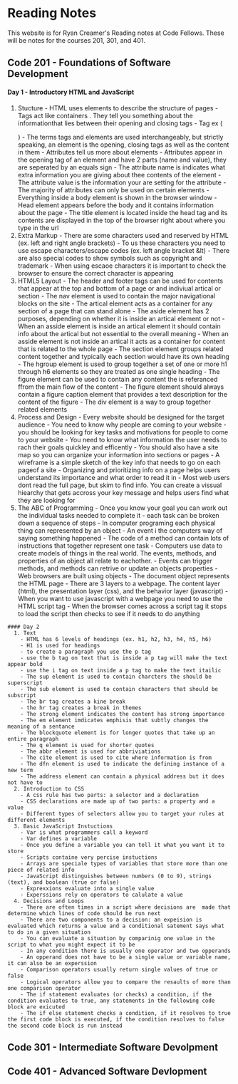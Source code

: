 # Reading Notes
This website is for Ryan Creamer's Reading notes at Code Fellows. These will be notes for the courses 201, 301, and 401. 

## Code 201 - Foundations of Software Development
#### Day 1 - Introductory HTML and JavaScript
  1. Stucture
    - HTML uses elements to describe the structure of pages
    - Tags act like containers . They tell you something about the informationthat lies between their opening and closing tags
    - Tag ex (<p> </p>)
    - The terms tags and elements are used interchangeably, but strictly speaking, an element is the opening, closing tags as well as         the content in them
    - Attributes tell us more about elements
    - Attributes appear in the opening tag of an element and have 2 parts (name and value), they are seperated by an equals sign
    - The attribute name is indicates what extra information you are giving about thee contents of the element
    - The attribute value is the information your are setting for the attribute
    - The majority of attributes can only be used on certain elements
    - Everything inside a body element is shown in the browser window
    - Head element appears before the body and it contains information about the page
    - The title element is located inside the head tag and its contents are displayed in the top of the browser right about where you         type in the url
  2. Extra Markup 
    - There are some characters used and reserved by HTML (ex. left and right angle brackets)
    - To us these characters you need to use escape characters/escape codes (ex. left angle bracket &lt)
    - There are also special codes to show symbols such as copyright and trademark
    - When using escaoe characters it is important to check the browser to ensure the correct character is appearing
  3. HTML5 Layout
    - The header and footer tags can be used for contents that appear at the top and bottom of a page or and indiviual artical or             section
    - The nav element is used to contain the major navigational blocks on the site
    - The artical element acts as a container for any section of a page that can stand alone
    - The aside element has 2 purposes, depending on whether it is inside an artical element or not
    - When an asside element is inside an artical element it should contain info about the artical but not essential to the overall           meaning
    - When an asside element is not inside an artical it acts as a container for content that is related to the whole page
    - The section element groups related content together and typically each section would have its own heading
    - The hgroup element is used to group together a set of one or more h1 through h6 elements so they are treated as one single heading
    - The figure element can be used to contain any content the is referanced ffrom the main flow of the content
    - The figure element should always contain a figure caption element that provides a text description for the content of the figure
    - The div element is a way to group together related elements
  4. Process and Design 
    - Every website should be designed for the target audience
    - You need to know why people are coming to your website
    - you should be looking for key tasks and motivations for people to come to your website
    - You need to know what information the user needs to rach their goals quickley and efficently
    - You should also have a site map so you can organize your information into sections or pages
    - A wireframe is a simple sketch of the key info that needs to go on each pageof a site
    - Organizing and prioritizing info on a page helps users understand its importance and what order to read it in
    - Most web users dont read the full page, but skim to find info. You can create a vissual hiearchy that gets accross your key             message and helps users find what they are looking for
  5. The ABC of Programming
    - Once you know your goal you can work out the individual tasks needed to complete it 
    - each task can be broken down a sequence of steps
    - In computer programing each physical thing can represented by an object
    - An event i the computers way of saying something happened
    - The code of a method can contain lots of instructions that together represent one task
    - Computers use data to create models of things in the real world. The events, methods, and properties of an object all relate to         eachother.
    - Events can trigger methods, and methods can retrive or update an objects properties
    - Web browsers are built using objects
    - The document object represents the HTML page
    - There are 3 layers to a webpage. The content layer (html), the presentation layer (css), and the behavior layer (javascript)
    - When you want to use javascript with a webpage you need to use the HTML script tag
    - When the browser comes across a script tag it stops to load the script then checks to see if it needs to do anything

    #### Day 2
      1. Text
        - HTML has 6 levels of headings (ex. h1, h2, h3, h4, h5, h6)
        - H1 is used for headings
        - to create a paragraph you use the p tag
        - use the b tag on text that is inside a p tag will make the text appear bold
        - use the i tag on text inside a p tag to make the text itailic
        - The sup element is used to contain charcters the should be superscript
        - The sub element is used to contain characters that should be subscript
        - The br tag creates a kine break 
        - the hr tag creates a break in themes
        - The strong element indicates the content has strong importance
        - The em element imdicates emphisis that subtly changes the meaning of a sentance
        - The blockquote element is for longer quotes that take up an entire paragraph
        - The q element is used for shorter quotes
        - The abbr element is used for abbriviations
        - The cite element is used to cite where information is from
        - The dfn element is used to indicate the defining instance of a new term
        - The address element can contain a physical address but it does not have to
      2. Introduction to CSS
        - A css rule has two parts: a selector and a declaration
        - CSS declarations are made up of two parts: a property and a value
        - Different types of selectors allow you to target your rules at different elements
      3. Basic JavaScript Instuctions
        - Var is what programmers call a keyword
        - Var defines a variable
        - Once you define a variable you can tell it what you want it to store
        - Scripts containe very percise instuctions
        - Arrays are speciale types of variables that store more than one piece of related info
        - JavaScript distinguishes between numbers (0 to 9), strings (text), and boolean (true or false)
        - Exprexxions evaluate into a single value
        - Experssions rely on operators to calulate a value
      4. Decisions and Loops
        - There are often times in a script where decisions are  made that determine which lines of code should be run next
        - There are two components to a decision: an expeision is evaluated which returns a value and a conditional satement says what to do in a given situation
        - You can evaluate a situation by comparinig one value in the script to what you might expect it to be
        - In any condition there is usually one operator and two opperands
        - An opperand does not have to be a single value or variable name, it can also be an experssion
        - Comparison operators usually return single values of true or false 
        - Logical operators allow you to compare the resaults of more than one comparison operator
        - The if statement evaluates (or checks) a condition, if the condition evaluates to true, any statements in the following code block are exicuted
        - The if else statement checks a condition, if it resolves to true the first code block is executed, if the condition resolves to false the second code block is run instead
## Code 301 - Intermediate Software Devolpment 

## Code 401 - Advanced Software Devlopment
